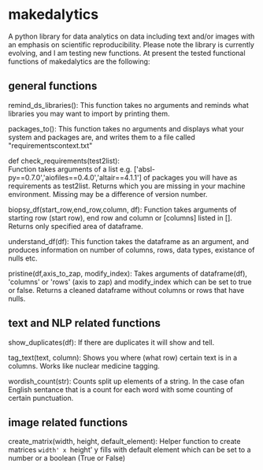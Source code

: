 # makedalytics
A python library for data analytics on data including text and/or images with an emphasis on scientific reproducibility. Please note the library is currently evolving, and I am testing new functions. At present the tested functional functions of makedalytics are the following: 

## general functions

remind_ds_libraries():
  This function takes no arguments and reminds what libraries you may want to import by printing them.
  
packages_to():
   This function takes no arguments and displays what your system and packages are, and writes them to a file called "requirementscontext.txt"  
   
def check_requirements(test2list):   
    Function takes arguments of a list e.g. ['absl-py==0.7.0','aiofiles==0.4.0','altair==4.1.1'] of packages you will have as requirements as test2list. 
    Returns which you are missing in your machine environment. Missing may be a difference of version number. 

biopsy_df(start_row,end_row,column, df):
    Function takes arguments of starting row (start row), end row and column or [columns] listed in []. Returns only specified area of dataframe.
    
understand_df(df):
  This function takes the dataframe as an argument, and produces information on number of columns, rows, data types, existance of nulls etc.

pristine(df,axis_to_zap, modify_index):
    Takes arguments of dataframe(df), 'columns' or 'rows' (axis to zap) and modify_index which can be set to true or false.
    Returns a cleaned dataframe without columns or rows that have nulls.
    
## text and NLP related functions

show_duplicates(df):
    If there are duplicates it will show and tell. 
    
tag_text(text, column):
    Shows you where (what row) certain text is in a columns. Works like nuclear medicine tagging. 

wordish_count(str):
    Counts split up elements of a string. In the case ofan English sentance that is a count for each word with some counting of certain punctuation.

## image related functions   

create_matrix(width, height, default_element):
    Helper function to create matrices `width' x `height' y
    fills with default element which can be set to a number or a boolean (True or False) 
